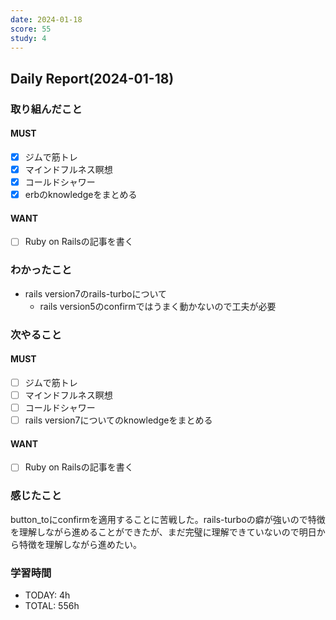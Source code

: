 ```yaml
---
date: 2024-01-18
score: 55
study: 4
---
```

## Daily Report(2024-01-18)
### 取り組んだこと
#### MUST
- [x] ジムで筋トレ
- [x] マインドフルネス瞑想
- [x] コールドシャワー
- [x] erbのknowledgeをまとめる
#### WANT
- [ ] Ruby on Railsの記事を書く
### わかったこと
- rails version7のrails-turboについて
	- rails version5のconfirmではうまく動かないので工夫が必要
### 次やること
#### MUST
- [ ] ジムで筋トレ
- [ ] マインドフルネス瞑想
- [ ] コールドシャワー
- [ ] rails version7についてのknowledgeをまとめる
#### WANT
- [ ] Ruby on Railsの記事を書く
### 感じたこと
button_toにconfirmを適用することに苦戦した。rails-turboの癖が強いので特徴を理解しながら進めることができたが、まだ完璧に理解できていないので明日から特徴を理解しながら進めたい。
### 学習時間
- TODAY: 4h
- TOTAL: 556h
